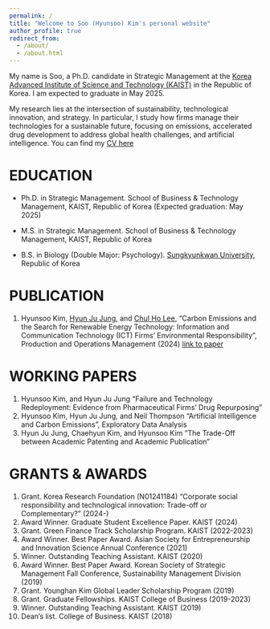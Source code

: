 ```yaml
---
permalink: /
title: "Welcome to Soo (Hyunsoo) Kim's personal website"
author_profile: true
redirect_from: 
  - /about/
  - /about.html
---
```


My name is Soo, a Ph.D. candidate in Strategic Management at the [Korea Advanced Institute of Science and Technology (KAIST)](https://www.kaist.ac.kr/en/) in the Republic of Korea. I am expected to graduate in May 2025.

My research lies at the intersection of sustainability, technological innovation, and strategy. In particular, I study how firms manage their technologies for a sustainable future, focusing on emissions, accelerated drug development to address global health challenges, and artificial intelligence. You can find my [CV here](https://www.dropbox.com/scl/fi/28pgd5gxe8s9uh1axoudi/Soo-Hyunsoo-Kim-CV.pdf?rlkey=vrsprss28uaqfjg9qvke1u163&st=kz279f7g&dl=0)
                                         
EDUCATION
======
- Ph.D. in Strategic Management. School of Business & Technology Management, KAIST, Republic of Korea
(Expected graduation: May 2025)

- M.S. in Strategic Management. School of Business & Technology Management, KAIST, Republic of Korea

- B.S. in Biology (Double Major: Psychology). [Sungkyunkwan University](https://www.skku.edu/eng/index.do), Republic of Korea

PUBLICATION
======
1. Hyunsoo Kim, [Hyun Ju Jung](https://sites.google.com/view/hyun-ju-jung), and [Chul Ho Lee](https://sites.google.com/view/irontigerlee-kaist), “Carbon Emissions and the Search for Renewable Energy Technology: Information and Communication Technology (ICT) Firms’ Environmental Responsibility”, Production and Operations Management (2024) [link to paper](https://doi.org/10.1177/10591478241240126)

WORKING PAPERS
======
1. Hyunsoo Kim, and Hyun Ju Jung “Failure and Technology Redeployment: Evidence from Pharmaceutical Firms’ Drug Repurposing”
2. Hyunsoo Kim, Hyun Ju Jung, and Neil Thompson “Artificial Intelligence and Carbon Emissions”, Exploratory Data Analysis
3. Hyun Ju Jung, Chaehyun Kim, and Hyunsoo Kim “The Trade-Off between Academic Patenting and Academic Publication”

GRANTS & AWARDS
======
1. Grant. Korea Research Foundation (N01241184) “Corporate social responsibility and technological innovation: Trade-off or Complementary?” (2024-)
2. Award Winner. Graduate Student Excellence Paper. KAIST (2024)
3. Grant. Green Finance Track Scholarship Program. KAIST (2022-2023)
4. Award Winner. Best Paper Award. Asian Society for Entrepreneurship and Innovation Science Annual Conference (2021)
5. Winner. Outstanding Teaching Assistant. KAIST (2020)
6. Award Winner. Best Paper Award. Korean Society of Strategic Management Fall Conference, Sustainability Management Division (2019)
7. Grant. Younghan Kim Global Leader Scholarship Program (2019)
8. Grant. Graduate Fellowships. KAIST College of Business (2019-2023)
9. Winner. Outstanding Teaching Assistant. KAIST (2019)
10. Dean’s list. College of Business. KAIST (2018)